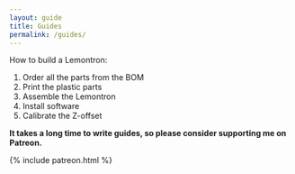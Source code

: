 ```yaml
---
layout: guide
title: Guides
permalink: /guides/
---
```


How to build a Lemontron:

1. Order all the parts from the BOM
2. Print the plastic parts
3. Assemble the Lemontron
4. Install software
5. Calibrate the Z-offset

**It takes a long time to write guides, so please consider supporting me on Patreon.**

{% include patreon.html %}
